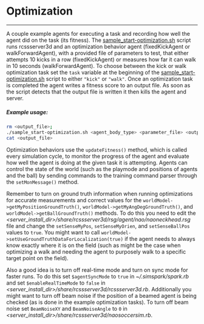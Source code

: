 # Optimization
---

A couple example agents for executing a task and recording how well the agent did on the task (its fitness).  The [sample_start-optimization.sh](sample_start-optimization.sh) script runs rcssserver3d and an optimization behavior agent (fixedKickAgent or walkForwardAgent), with a provided file of parameters to test, that either attempts 10 kicks in a row (fixedKickAgent) or measures how far it can walk in 10 seconds (walkForwardAgent).  To choose between the kick or walk optimization task set the `task` variable at the beginning of the [sample_start-optimization.sh](sample_start-optimization.sh) script to either `"kick"` or `"walk"`.  Once an optimization task is completed the agent writes a fitness score to an output file.  As soon as the script detects that the output file is written it then kills the agent and server.

##### Example usage:
```bash
rm <output_file>;
./sample_start-optimization.sh <agent_body_type> <parameter_file> <output_file>;
cat <output_file>
```

Optimization behaviors use the `updateFitness()` method, which is called every simulation cycle, to monitor the progress of the agent and evaluate how well the agent is doing at the given task it is attempting.  Agents can control the state of the world (such as the playmode and positions of agents and the ball) by sending commands to the training command parser through the `setMonMessage()` method.

Remember to turn on ground truth information when running optimizations for accurate measurements and correct values for the `worldModel->getMyPositionGroundTruth()`, `worldModel->getMyAngDegGroundTruth()`, and `worldModel->getBallGroundTruth()` methods.  To do this you need to edit the *&lt;server_install_dir&gt;/share/rcssserver3d/rsg/agent/nao/naoneckhead.rsg* file and change the `setSenseMyPos`, `setSenseMyOrien`, and `setSenseBallPos` values to `true`.  You might want to call `worldModel->setUseGroundTruthDataForLocalization(true)` if the agent needs to always know exactly where it is on the field (such as might be the case when optimizing a walk and needing the agent to purposely walk to a specific target point on the field). 

Also a good idea is to turn off real-time mode and turn on sync mode for faster runs.  To do this set `$agentSyncMode` to `true` in *~/.simspark/spark.rb* and set `$enableRealTimeMode` to `false` in *&lt;server_install_dir&gt;/share/rcssserver3d/rcssserver3d.rb*.  Additionally you might want to turn off beam noise if the position of a beamed agent is being checked (as is done in the example optimization tasks).  To turn off beam noise set `BeamNoiseXY` and `BeamNoiseAngle` to `0` in *&lt;server_install_dir&gt;/share/rcssserver3d/naosoccersim.rb*.

